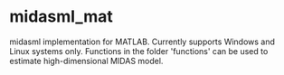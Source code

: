 # midasml_mat
 
 midasml implementation for MATLAB. Currently supports Windows and Linux systems only. Functions in the folder 'functions' can be used to estimate high-dimensional MIDAS model. 

